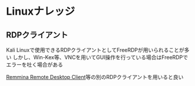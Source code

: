 # Linuxナレッジ

## RDPクライアント
Kali Linuxで使用できるRDPクライアントとしてFreeRDPが用いられることが多い
しかし、Win-Kex等、VNCを用いてGUI操作を行っている場合はFreeRDPでエラーを吐く場合がある

[Remmina Remote Desktop Client](https://remmina.org/)等の別のRDPクライアントを用いると良い